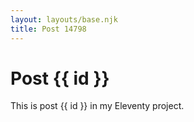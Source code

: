 ```yaml
---
layout: layouts/base.njk
title: Post 14798
---
```


# Post {{ id }}

This is post {{ id }} in my Eleventy project.
